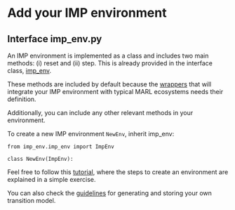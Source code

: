 # Add your IMP environment

## Interface imp_env.py

An IMP environment is implemented as a class and includes two main methods: (i) reset and (ii) step. This is already provided in the interface class, [imp_env](imp_env.py).

These methods are included by default because the [wrappers](../imp_wrappers) that will integrate your IMP environment with typical MARL ecosystems needs their definition.

Additionally, you can include any other relevant methods in your environment.

To create a new IMP environment `NewEnv`, inherit imp_env:
```
from imp_env.imp_env import ImpEnv 

class NewEnv(ImpEnv):
```

Feel free to follow this [tutorial](new_imp_env_tutorial.ipynb), where the steps to create an environment are explained in a simple exercise.

You can also check the [guidelines](./pomdp_models/generate_transitions.ipynb) for generating and storing your own transition model.